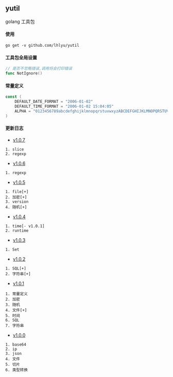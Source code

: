 ## yutil

golang 工具包

#### 使用

`go get -v github.com/lhlyu/yutil`

#### 工具包全局设置

```go
// 是否不忽略错误,调用将会打印错误
func NotIgnore()
```

#### 常量定义

```go
const (
	DEFAULT_DATE_FORMAT = "2006-01-02"
	DEFAULT_TIME_FORMAT = "2006-01-02 15:04:05"
	ALPHA = "0123456789abcdefghijklmnopqrstuvwxyzABCDEFGHIJKLMNOPQRSTUVWXYZ_"
)
```

#### 更新日志

- [v1.0.7](./changelogs/v1.0.7.md)

```text
1. slice
2. regexp 
```

- [v1.0.6](./changelogs/v1.0.6.md)

```text
1. regexp
```

- [v1.0.5](./changelogs/v1.0.5.md)

```text
1. file[+]
2. 加密[+]
3. version
4. 随机[+]
```

- [v1.0.4](./changelogs/v1.0.4.md) 

```text
1. time[- v1.0.1]
2. runtime
```

- [v1.0.3](./changelogs/v1.0.3.md) 

```text
1. Set
```

- [v1.0.2](./changelogs/v1.0.2.md) 

```text
1. SQL[+]
2. 字符串[+]
```
 
 - [v1.0.1](./changelogs/v1.0.1.md) 
 
 ```text
 1. 常量定义
 2. 加密
 3. 随机
 4. 文件[+]
 5. 时间
 6. SQL
 7. 字符串
 ```
 
 - [v1.0.0](./changelogs/v1.0.0.md) 
 
 ```text
 1. base64   
 2. ip       
 3. json     
 4. 文件     
 5. 切片      
 6. 类型转换
 ```